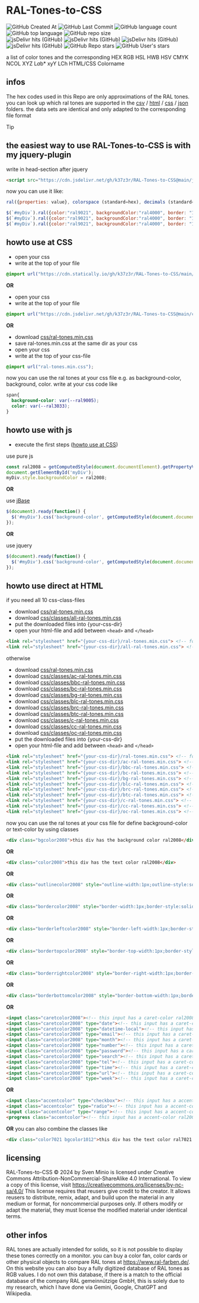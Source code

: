 # RAL-Tones-to-CSS
![GitHub Created At](https://img.shields.io/github/created-at/k37z3r/RAL-Tones-to-CSS)
![GitHub Last Commit](https://img.shields.io/github/last-commit/k37z3r/RAL-Tones-to-CSS)
![GitHub language count](https://img.shields.io/github/languages/count/k37z3r/RAL-Tones-to-CSS)
![GitHub top language](https://img.shields.io/github/languages/top/k37z3r/RAL-Tones-to-CSS)
![GitHub repo size](https://img.shields.io/github/repo-size/k37z3r/RAL-Tones-to-CSS)  
![jsDelivr hits (GitHub)](https://img.shields.io/jsdelivr/gh/hd/k37z3r/RAL-Tones-to-CSS)
![jsDelivr hits (GitHub)](https://img.shields.io/jsdelivr/gh/hw/k37z3r/RAL-Tones-to-CSS)
![jsDelivr hits (GitHub)](https://img.shields.io/jsdelivr/gh/hm/k37z3r/RAL-Tones-to-CSS)
![jsDelivr hits (GitHub)](https://img.shields.io/jsdelivr/gh/hy/k37z3r/RAL-Tones-to-CSS)
![GitHub Repo stars](https://img.shields.io/github/stars/k37z3r/RAL-Tones-to-CSS?label=Repo-Stars)
![GitHub User's stars](https://img.shields.io/github/stars/k37z3r?label=my%20Stars)


a list of color tones and the corresponding HEX RGB HSL HWB HSV CMYK NCOL XYZ L*a*b* xyY LCh HTML/CSS Colorname

## infos
The hex codes used in this Repo are only approximations of the RAL tones. you can look up which ral tones are supported in the [csv](csv) / [html](html) / [css](css) / [json](json) folders. the data sets are identical and only adapted to the corresponding file format

> [!TIP]
> ## the easiest way to use RAL-Tones-to-CSS is with my jquery-plugin
> write in head-section after jquery
> ```html
> <script src="https://cdn.jsdelivr.net/gh/k37z3r/RAL-Tones-to-CSS@main/js/ral-tones.min.js"></script>
> ```
> now you can use it like:
> ```js
> ral({properties: value}, colorspace (standard=hex), decimals (standard=0))
> 
> $(`#myDiv`).ral({color:"ral9021", backgroundColor:"ral4000", border: "1px solid ral1016"}); /* colorspace is hex */
> $(`#myDiv`).ral({color:"ral9021", backgroundColor:"ral4000", border: "1px solid ral1016"}, "hsl"); /* colorspace is hsl */
> $(`#myDiv`).ral({color:"ral9021", backgroundColor:"ral4000", border: "1px solid ral1016"}, "lab", 2); /* colorspace is lab with 2 decimals */
> ```

## howto use at CSS
* open your css
* write at the top of your file
```css
@import url("https://cdn.statically.io/gh/k37z3r/RAL-Tones-to-CSS/main/css/ral-tones.min.css");
```
**OR**
* open your css
* write at the top of your file
```css
@import url("https://cdn.jsdelivr.net/gh/k37z3r/RAL-Tones-to-CSS@main/css/ral-tones.min.css");
```
**OR**
* download [css/ral-tones.min.css](css/ral-tones.min.css)
* save ral-tones.min.css at the same dir as your css
* open your css
* write at the top of your css-file
```css
@import url("ral-tones.min.css");
```


now you can use the ral tones at your css file e.g. as background-color, background, color. write at your css code like
```css
span{
  background-color: var(--ral9005);
  color: var(--ral3033);
}
```
## howto use with js
* execute the first steps ([howto use at CSS](?plain=0#howto-use-at-css))

use pure js
```js
const ral2008 = getComputedStyle(document.documentElement).getPropertyValue("--ral2008");
document.getElementById('myDiv');
myDiv.style.backgroundColor = ral2008;
```
**OR**

use [jBase](https://github.com/k37z3r/jBase)
```js
$(document).ready(function() {
  $('#myDiv').css('background-color', getComputedStyle(document.documentElement).getPropertyValue('--ral2008'));
});
```
**OR**

use jquery
```js
$(document).ready(function() {
  $('#myDiv').css('background-color', getComputedStyle(document.documentElement).getPropertyValue('--ral2008'));
});
```
## howto use direct at HTML
if you need all 10 css-class-files
* download [css/ral-tones.min.css](css/ral-tones.min.css)
* download [css/classes/all-ral-tones.min.css](css/classes/all-ral-tones.min.css)
* put the downloaded files into {your-css-dir}
* open your html-file and add between ```<head>``` and ```</head>```
```html
<link rel="stylesheet" href="{your-css-dir}/ral-tones.min.css"> <!-- for ral-tones -->
<link rel="stylesheet" href="{your-css-dir}/all-ral-tones.min.css"> <!-- for all in one class file -->
```

otherwise
* download [css/ral-tones.min.css](css/ral-tones.min.css)
* download [css/classes/ac-ral-tones.min.css](css/classes/ac-ral-tones.min.css)
* download [css/classes/bbc-ral-tones.min.css](css/classes/bbc-ral-tones.min.css)
* download [css/classes/bc-ral-tones.min.css](css/classes/bc-ral-tones.min.css)
* download [css/classes/bg-ral-tones.min.css](css/classes/bg-ral-tones.min.css)
* download [css/classes/blc-ral-tones.min.css](css/classes/blc-ral-tones.min.css)
* download [css/classes/brc-ral-tones.min.css](css/classes/brc-ral-tones.min.css)
* download [css/classes/btc-ral-tones.min.css](css/classes/btc-ral-tones.min.css)
* download [css/classes/c-ral-tones.min.css](css/classes/c-ral-tones.min.css)
* download [css/classes/cc-ral-tones.min.css](css/classes/cc-ral-tones.min.css)
* download [css/classes/oc-ral-tones.min.css](css/classes/oc-ral-tones.min.css)
* put the downloaded files into {your-css-dir}
* open your html-file and add between ```<head>``` and ```</head>```
```html
<link rel="stylesheet" href="{your-css-dir}/ral-tones.min.css"> <!-- for ral-tones -->
<link rel="stylesheet" href="{your-css-dir}/ac-ral-tones.min.css"> <!-- for accent-color -->
<link rel="stylesheet" href="{your-css-dir}/bbc-ral-tones.min.css"> <!-- for border-bottom-color -->
<link rel="stylesheet" href="{your-css-dir}/bc-ral-tones.min.css"> <!-- for border-color -->
<link rel="stylesheet" href="{your-css-dir}/bg-ral-tones.min.css"> <!-- for background-color -->
<link rel="stylesheet" href="{your-css-dir}/blc-ral-tones.min.css"> <!-- for border-left-color -->
<link rel="stylesheet" href="{your-css-dir}/brc-ral-tones.min.css"> <!-- for border-right-color -->
<link rel="stylesheet" href="{your-css-dir}/btc-ral-tones.min.css"> <!-- for border-top-color -->
<link rel="stylesheet" href="{your-css-dir}/c-ral-tones.min.css"> <!-- for text-color -->
<link rel="stylesheet" href="{your-css-dir}/cc-ral-tones.min.css"> <!-- for caret-color -->
<link rel="stylesheet" href="{your-css-dir}/oc-ral-tones.min.css"> <!-- for outline-color -->
```

now you can use the ral tones at your css file for define background-color or text-color by using classes
```html
<div class="bgcolor2008">this div has the background color ral2008</div>
```
**OR**
```html
<div class="color2008">this div has the text color ral2008</div>
```
**OR**
```html
<div class="outlinecolor2008" style="outline-width:1px;outline-style:solid;">this div has a border with color ral2008</div>
```
**OR**
```html
<div class="bordercolor2008" style="border-width:1px;border-style:solid;">this div has a border with color ral2008</div>
```
**OR**
```html
<div class="borderleftcolor2008" style="border-left-width:1px;border-style:solid;">this div has a left border with color ral2008</div>
```
**OR**
```html
<div class="bordertopcolor2008" style="border-top-width:1px;border-style:solid;">this div has a top border with color ral2008</div>
```
**OR**
```html
<div class="borderrightcolor2008" style="border-right-width:1px;border-style:solid;">this div has a right border with color ral2008</div>
```
**OR**
```html
<div class="borderbottomcolor2008" style="border-bottom-width:1px;border-style:solid;">this div has a bottom border with color ral2008</div>
```
**OR**
```html
<input class="caretcolor2008"><!-- this input has a caret-color ral2008 -->
<input class="caretcolor2008" type="date"><!-- this input has a caret-color ral2008 -->
<input class="caretcolor2008" type="datetime-local"><!-- this input has a caret-color ral2008 -->
<input class="caretcolor2008" type="email"><!-- this input has a caret-color ral2008 -->
<input class="caretcolor2008" type="month"><!-- this input has a caret-color ral2008 -->
<input class="caretcolor2008" type="number"><!-- this input has a caret-color ral2008 -->
<input class="caretcolor2008" type="password"><!-- this input has a caret-color ral2008 -->
<input class="caretcolor2008" type="search"><!-- this input has a caret-color ral2008 -->
<input class="caretcolor2008" type="tel"><!-- this input has a caret-color ral2008 -->
<input class="caretcolor2008" type="time"><!-- this input has a caret-color ral2008 -->
<input class="caretcolor2008" type="url"><!-- this input has a caret-color ral2008 -->
<input class="caretcolor2008" type="week"><!-- this input has a caret-color ral2008 -->
```
**OR**
```html
<input class="accentcolor" type="checkbox"><!-- this input has a accent-color ral2008 -->
<input class="accentcolor" type="radio"><!-- this input has a accent-color ral2008 -->
<input class="accentcolor" type="range"><!-- this input has a accent-color ral2008 -->
<progress class="accentcolor"><!-- this input has a accent-color ral2008 -->
```
**OR**
you can also combine the classes like
```html
<div class="color7021 bgcolor1012">this div has the text color ral7021 and background color ral1012</div>
```
## licensing
RAL-Tones-to-CSS © 2024 by Sven Minio is licensed under Creative Commons Attribution-NonCommercial-ShareAlike 4.0 International. To view a copy of this license, visit https://creativecommons.org/licenses/by-nc-sa/4.0/ This license requires that reusers give credit to the creator. It allows reusers to distribute, remix, adapt, and build upon the material in any medium or format, for noncommercial purposes only. If others modify or adapt the material, they must license the modified material under identical terms.

## other infos
RAL tones are actually intended for solids, so it is not possible to display these tones correctly on a monitor. you can buy a color fan, color cards or other physical objects to compare RAL tones at https://www.ral-farben.de/. On this website you can also buy a fully digitized database of RAL tones as RGB values. I do not own this database, if there is a match to the official database of the company RAL gemeinnützige GmbH, this is solely due to my research, which I have done via Gemini, Google, ChatGPT and Wikipedia.
